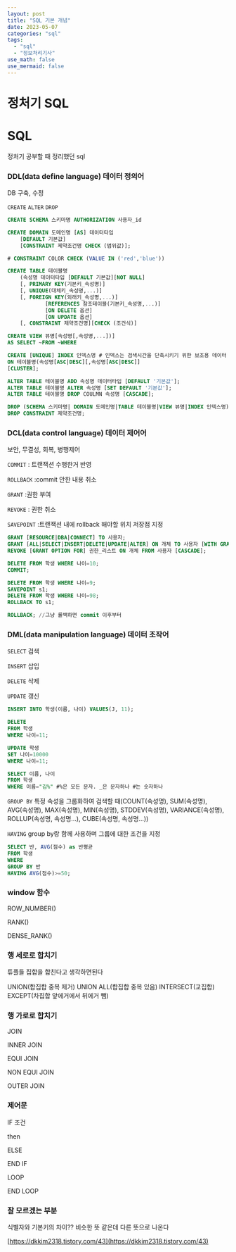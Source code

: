 ```yaml
---
layout: post
title: "SQL 기본 개념"
date: 2023-05-07
categories: "sql"
tags:
  - "sql"
  - "정보처리기사"
use_math: false
use_mermaid: false
---
```


# 정처기 SQL

# SQL

정처기 공부할 때 정리했던 sql

### DDL(data define language) 데이터 정의어

DB 구축, 수정

`CREATE` `ALTER` `DROP`

```sql
CREATE SCHEMA 스키마명 AUTHORIZATION 사용자_id

CREATE DOMAIN 도메인명 [AS] 데이터타입
	[DEFAULT 기본값]
	[CONSTRAINT 제약조건명 CHECK (범위값)];

# CONSTRAINT COLOR CHECK (VALUE IN ('red','blue'))

CREATE TABLE 테이블명
	(속성명 데이터타입 [DEFAULT 기본값][NOT NULL]
	[, PRIMARY KEY(기본키_속성명)]
	[, UNIQUE(대체키_속성명,...)]
	[, FOREIGN KEY(외래키_속성명,...)]
			[REFERENCES 참조테이블(기본키_속성명,...)]
			[ON DELETE 옵션]
			[ON UPDATE 옵션]
	[, CONSTRAINT 제약조건명][CHECK (조건식)]

CREATE VIEW 뷰명[속성명[,속성명,...])]
AS SELECT ~FROM ~WHERE

CREATE [UNIQUE] INDEX 인덱스명 # 인덱스는 검색시간을 단축시키기 위한 보조용 데이터 구조
ON 테이블명(속성명[ASC|DESC][,속성명[ASC|DESC]]
[CLUSTER];

ALTER TABLE 테이블명 ADD 속성명 데이터타입 [DEFAULT '기본값'];
ALTER TABLE 테이블명 ALTER 속성명 [SET DEFAULT '기본값'];
ALTER TABLE 테이블명 DROP COULMN 속성명 [CASCADE];

DROP (SCHEMA 스키마명| DOMAIN 도메인명|TABLE 테이블명|VIEW 뷰명|INDEX 인덱스명)[CASCADE|RESTRICT];
DROP CONSTRAINT 제약조건명;
```

### DCL(data control language) 데이터 제어어

보안, 무결성, 회복, 병행제어

`COMMIT` : 트랜잭션 수행한거 반영

`ROLLBACK` :commit 안한 내용 취소

`GRANT` :권한 부여

`REVOKE` : 권한 취소

`SAVEPOINT` :트랜잭션 내에 rollback 해야할 위치 저장점 지정

```sql
GRANT [RESOURCE|DBA|CONNECT] TO 사용자;
GRANT [ALL|SELECT|INSERT|DELETE|UPDATE|ALTER] ON 개체 TO 사용자 [WITH GRANT OPTION]; //with grant option은 남한테 권한 부여 권한
REVOKE [GRANT OPTION FOR] 권한_리스트 ON 개체 FROM 사용자 [CASCADE];

DELETE FROM 학생 WHERE 나이=10;
COMMIT;

DELETE FROM 학생 WHERE 나이=9;
SAVEPOINT s1;
DELETE FROM 학생 WHERE 나이=98;
ROLLBACK TO s1;

ROLLBACK; //그냥 롤백하면 commit 이후부터
```

### DML(data manipulation language) 데이터 조작어

`SELECT` 검색

`INSERT` 삽입

`DELETE` 삭제

`UPDATE` 갱신

```sql
INSERT INTO 학생(이름, 나이) VALUES(J, 11);

DELETE
FROM 학생
WHERE 나이=11;

UPDATE 학생
SET 나이=10000
WHERE 나이=11;

SELECT 이름, 나이
FROM 학생
WHERE 이름="김%" #%은 모든 문자. _은 문자하나 #는 숫자하나
```

`GROUP BY` 특정 속성을 그룹화하여 검색할 때(COUNT(속성명), SUM(속성명), AVG(속성명), MAX(속성명), MIN(속성명), STDDEV(속성명), VARIANCE(속성명), ROLLUP(속성명, 속성명…), CUBE(속성명, 속성명…))

`HAVING` group by랑 함께 사용하며 그룹에 대한 조건을 지정

```sql
SELECT 반, AVG(점수) as 반평균
FROM 학생
WHERE
GROUP BY 반
HAVING AVG(점수)>=50;
```

### window 함수

ROW_NUMBER()

RANK()

DENSE_RANK()

### 행 세로로 합치기

튜플들 집합을 합친다고 생각하면된다

UNION(합집합 중복 제거) UNION ALL(합집합 중복 있음) INTERSECT(교집합) EXCEPT(차집합 앞에거에서 뒤에거 뺌)

### 행 가로로 합치기

JOIN

INNER JOIN

EQUI JOIN

NON EQUI JOIN

OUTER JOIN

### 제어문

IF 조건

then

ELSE

END IF

LOOP

END LOOP

### 잘 모르겠는 부분

식별자와 기본키의 차이?? 비슷한 뜻 같은데 다른 뜻으로 나온다

[https://dkkim2318.tistory.com/43](https://dkkim2318.tistory.com/43)
